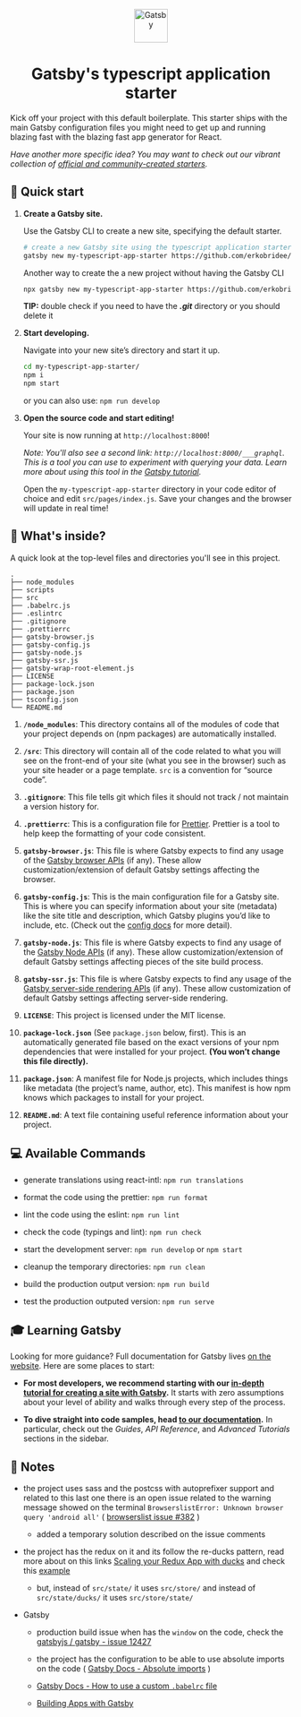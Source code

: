 <p align="center">
  <a href="https://www.gatsbyjs.org">
    <img alt="Gatsby" src="https://www.gatsbyjs.org/monogram.svg" width="60" />
  </a>
</p>
<h1 align="center">
  Gatsby's typescript application starter
</h1>

Kick off your project with this default boilerplate. This starter ships with the main Gatsby configuration files you might need to get up and running blazing fast with the blazing fast app generator for React.

_Have another more specific idea? You may want to check out our vibrant collection of [official and community-created starters](https://www.gatsbyjs.org/docs/gatsby-starters/)._

## 🚀 Quick start

1.  **Create a Gatsby site.**

    Use the Gatsby CLI to create a new site, specifying the default starter.

    ```sh
    # create a new Gatsby site using the typescript application starter
    gatsby new my-typescript-app-starter https://github.com/erkobridee/gatsby-typescript-app-starter
    ```

    Another way to create the a new project without having the Gatsby CLI

    ```sh
    npx gatsby new my-typescript-app-starter https://github.com/erkobridee/gatsby-typescript-app-starter
    ```

    **TIP:** double check if you need to have the _**.git**_ directory or you should delete it

1.  **Start developing.**

    Navigate into your new site’s directory and start it up.

    ```sh
    cd my-typescript-app-starter/
    npm i
    npm start
    ```

    or you can also use: `npm run develop`

1.  **Open the source code and start editing!**

    Your site is now running at `http://localhost:8000`!

    _Note: You'll also see a second link: _`http://localhost:8000/___graphql`_. This is a tool you can use to experiment with querying your data. Learn more about using this tool in the [Gatsby tutorial](https://www.gatsbyjs.org/tutorial/part-five/#introducing-graphiql)._

    Open the `my-typescript-app-starter` directory in your code editor of choice and edit `src/pages/index.js`. Save your changes and the browser will update in real time!

## 🧐 What's inside?

A quick look at the top-level files and directories you'll see in this project.

    .
    ├── node_modules
    ├── scripts
    ├── src
    ├── .babelrc.js
    ├── .eslintrc
    ├── .gitignore
    ├── .prettierrc
    ├── gatsby-browser.js
    ├── gatsby-config.js
    ├── gatsby-node.js
    ├── gatsby-ssr.js
    ├── gatsby-wrap-root-element.js
    ├── LICENSE
    ├── package-lock.json
    ├── package.json
    ├── tsconfig.json
    └── README.md

1.  **`/node_modules`**: This directory contains all of the modules of code that your project depends on (npm packages) are automatically installed.

2.  **`/src`**: This directory will contain all of the code related to what you will see on the front-end of your site (what you see in the browser) such as your site header or a page template. `src` is a convention for “source code”.

3.  **`.gitignore`**: This file tells git which files it should not track / not maintain a version history for.

4.  **`.prettierrc`**: This is a configuration file for [Prettier](https://prettier.io/). Prettier is a tool to help keep the formatting of your code consistent.

5.  **`gatsby-browser.js`**: This file is where Gatsby expects to find any usage of the [Gatsby browser APIs](https://www.gatsbyjs.org/docs/browser-apis/) (if any). These allow customization/extension of default Gatsby settings affecting the browser.

6.  **`gatsby-config.js`**: This is the main configuration file for a Gatsby site. This is where you can specify information about your site (metadata) like the site title and description, which Gatsby plugins you’d like to include, etc. (Check out the [config docs](https://www.gatsbyjs.org/docs/gatsby-config/) for more detail).

7.  **`gatsby-node.js`**: This file is where Gatsby expects to find any usage of the [Gatsby Node APIs](https://www.gatsbyjs.org/docs/node-apis/) (if any). These allow customization/extension of default Gatsby settings affecting pieces of the site build process.

8.  **`gatsby-ssr.js`**: This file is where Gatsby expects to find any usage of the [Gatsby server-side rendering APIs](https://www.gatsbyjs.org/docs/ssr-apis/) (if any). These allow customization of default Gatsby settings affecting server-side rendering.

9.  **`LICENSE`**: This project is licensed under the MIT license.

10. **`package-lock.json`** (See `package.json` below, first). This is an automatically generated file based on the exact versions of your npm dependencies that were installed for your project. **(You won’t change this file directly).**

11. **`package.json`**: A manifest file for Node.js projects, which includes things like metadata (the project’s name, author, etc). This manifest is how npm knows which packages to install for your project.

12. **`README.md`**: A text file containing useful reference information about your project.

## 💻 Available Commands

-   generate translations using react-intl: `npm run translations`

-   format the code using the prettier: `npm run format`

-   lint the code using the eslint: `npm run lint`

-   check the code (typings and lint): `npm run check`

-   start the development server: `npm run develop` or `npm start`

-   cleanup the temporary directories: `npm run clean`

-   build the production output version: `npm run build`

-   test the production outputed version: `npm run serve`

## 🎓 Learning Gatsby

Looking for more guidance? Full documentation for Gatsby lives [on the website](https://www.gatsbyjs.org/). Here are some places to start:

-   **For most developers, we recommend starting with our [in-depth tutorial for creating a site with Gatsby](https://www.gatsbyjs.org/tutorial/).** It starts with zero assumptions about your level of ability and walks through every step of the process.

-   **To dive straight into code samples, head [to our documentation](https://www.gatsbyjs.org/docs/).** In particular, check out the _Guides_, _API Reference_, and _Advanced Tutorials_ sections in the sidebar.

## 📝 Notes

-   the project uses sass and the postcss with autoprefixer support and related to this last one there is an open issue related to the warning message showed on the terminal `BrowserslistError: Unknown browser query 'android all'` ( [browserslist issue #382](https://github.com/browserslist/browserslist/issues/382) )

    -   added a temporary solution described on the issue comments

-   the project has the redux on it and its follow the re-ducks pattern, read more about on this links [Scaling your Redux App with ducks](https://www.freecodecamp.org/news/scaling-your-redux-app-with-ducks-6115955638be/) and check this [example](https://github.com/FortechRomania/react-redux-complete-example)

    -   but, instead of `src/state/` it uses `src/store/` and instead of `src/state/ducks/` it uses `src/store/state/`

-   Gatsby

    -   production build issue when has the `window` on the code, check the [gatsbyjs / gatsby - issue 12427](https://github.com/gatsbyjs/gatsby/issues/12427)

    -   the project has the configuration to be able to use absolute imports on the code ( [Gatsby Docs - Absolute imports](https://www.gatsbyjs.org/docs/add-custom-webpack-config/#absolute-imports) )

    -   [Gatsby Docs - How to use a custom `.babelrc` file](https://www.gatsbyjs.org/docs/babel/#how-to-use-a-custom-babelrc-file)

    -   [Building Apps with Gatsby](https://www.gatsbyjs.org/docs/building-apps-with-gatsby/)
